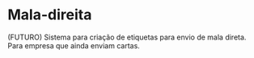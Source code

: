 # Mala-direita
(FUTURO) Sistema para criação de etiquetas para envio de mala direta. Para empresa que ainda enviam cartas.
